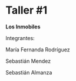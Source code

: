 # Taller #1
**Los Inmobiles**

Integrantes:

María Fernanda Rodríguez

Sebastián Mendez

Sebastián Almanza

